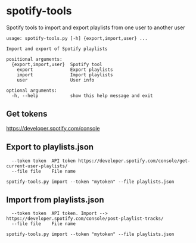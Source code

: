 # spotify-tools
Spotify tools to import and export playlists from one user to another user

```
usage: spotify-tools.py [-h] {export,import,user} ...

Import and export of Spotify playlists

positional arguments:
  {export,import,user}  Spotify tool
    export              Export playlists
    import              Import playlists
    user                User info

optional arguments:
  -h, --help            show this help message and exit
```
## Get tokens
https://developer.spotify.com/console

## Export to playlists.json
```
  --token token  API token https://developer.spotify.com/console/get-current-user-playlists/
  --file file    File name
```

```
spotify-tools.py import --token "mytoken" --file playlists.json
```


## Import from playlists.json
```
  --token token  API token. Import --> https://developer.spotify.com/console/post-playlist-tracks/
  --file file    File name
```

```
spotify-tools.py import --token "mytoken" --file playlists.json
```
